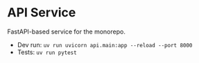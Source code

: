 # API Service

FastAPI-based service for the monorepo.

- Dev run: `uv run uvicorn api.main:app --reload --port 8000`
- Tests: `uv run pytest`
